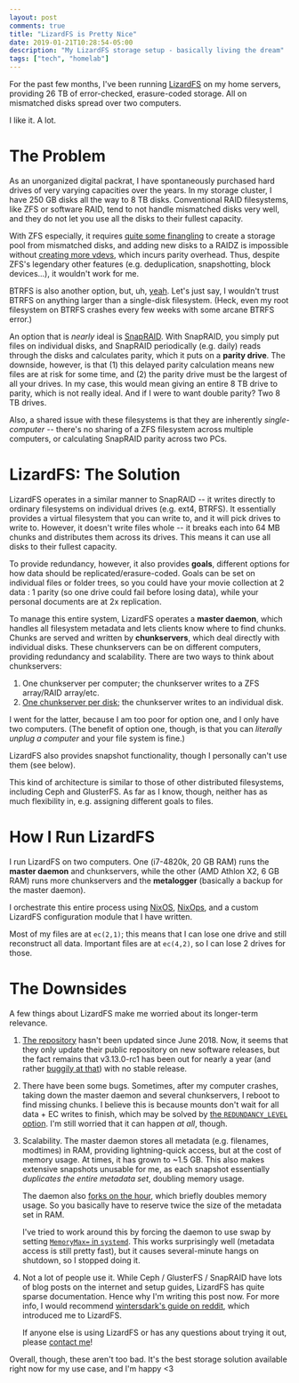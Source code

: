 ```yaml
---
layout: post
comments: true
title: "LizardFS is Pretty Nice"
date: 2019-01-21T10:28:54-05:00
description: "My LizardFS storage setup - basically living the dream"
tags: ["tech", "homelab"]
---
```


For the past few months, I've been running [LizardFS](https://lizardfs.com/) on my home servers, providing 26 TB of error-checked, erasure-coded storage. All on mismatched disks spread over two computers.

I like it. A lot.

# The Problem

As an unorganized digital packrat, I have spontaneously purchased hard drives of very varying capacities over the years. In my storage cluster, I have 250 GB disks all the way to 8 TB disks. Conventional RAID filesystems, like ZFS or software RAID, tend to not handle mismatched disks very well, and they do not let you use all the disks to their fullest capacity.

With ZFS especially, it requires [quite some finangling](https://www.reddit.com/r/zfs/comments/85nf1y/zfs_with_different_size_disks/) to create a storage pool from mismatched disks, and adding new disks to a RAIDZ is impossible without [creating more vdevs](https://louwrentius.com/the-hidden-cost-of-using-zfs-for-your-home-nas.html), which incurs parity overhead. Thus, despite ZFS's legendary other features (e.g. deduplication, snapshotting, block devices...), it wouldn't work for me.

BTRFS is also another option, but, uh, [yeah](https://btrfs.wiki.kernel.org/index.php/RAID56). Let's just say, I wouldn't trust BTRFS on anything larger than a single-disk filesystem. (Heck, even my root filesystem on BTRFS crashes every few weeks with some arcane BTRFS error.)

An option that is _nearly_ ideal is [SnapRAID](http://www.snapraid.it/). With SnapRAID, you simply put files on individual disks, and SnapRAID periodically (e.g. daily) reads through the disks and calculates parity, which it puts on a **parity drive**. The downside, however, is that (1) this delayed parity calculation means new files are at risk for some time, and (2) the parity drive must be the largest of all your drives. In my case, this would mean giving an entire 8 TB drive to parity, which is not really ideal. And if I were to want double parity? Two 8 TB drives.

Also, a shared issue with these filesystems is that they are inherently _single-computer_ -- there's no sharing of a ZFS filesystem across multiple computers, or calculating SnapRAID parity across two PCs.

# LizardFS: The Solution

LizardFS operates in a similar manner to SnapRAID -- it writes directly to ordinary filesystems on individual drives (e.g. ext4, BTRFS). It essentially provides a virtual filesystem that you can write to, and it will pick drives to write to. However, it doesn't write files whole -- it breaks each into 64 MB chunks and distributes them across its drives. This means it can use all disks to their fullest capacity.

To provide redundancy, however, it also provides **goals**, different options for how data should be replicated/erasure-coded. Goals can be set on individual files or folder trees, so you could have your movie collection at 2 data : 1 parity (so one drive could fail before losing data), while your personal documents are at 2x replication.

To manage this entire system, LizardFS operates a **master daemon**, which handles all filesystem metadata and lets clients know where to find chunks. Chunks are served and written by **chunkservers**, which deal directly with individual disks. These chunkservers can be on different computers, providing redundancy and scalability. There are two ways to think about chunkservers:

1. One chunkserver per computer; the chunkserver writes to a ZFS array/RAID array/etc.
2. [One chunkserver per disk](https://github.com/lizardfs/lizardfs/issues/231); the chunkserver writes to an individual disk.

I went for the latter, because I am too poor for option one, and I only have two computers. (The benefit of option one, though, is that you can _literally unplug a computer_ and your file system is fine.)

LizardFS also provides snapshot functionality, though I personally can't use them (see below).

This kind of architecture is similar to those of other distributed filesystems, including Ceph and GlusterFS. As far as I know, though, neither has as much flexibility in, e.g. assigning different goals to files.

# How I Run LizardFS

I run LizardFS on two computers. One (i7-4820k, 20 GB RAM) runs the **master daemon** and chunkservers, while the other (AMD Athlon X2, 6 GB RAM) runs more chunkservers and the **metalogger** (basically a backup for the master daemon).

I orchestrate this entire process using [NixOS](https://nixos.org/), [NixOps](https://nixos.org/nixops/), and a custom LizardFS configuration module that I have written.

Most of my files are at `ec(2,1)`; this means that I can lose one drive and still reconstruct all data. Important files are at `ec(4,2)`, so I can lose 2 drives for those.

# The Downsides

A few things about LizardFS make me worried about its longer-term relevance.

1. [The repository](https://github.com/lizardfs/lizardfs) hasn't been updated since June 2018. Now, it seems that they only update their public repository on new software releases, but the fact remains that v3.13.0-rc1 has been out for nearly a year (and rather [buggily at that](https://github.com/lizardfs/lizardfs/issues/746)) with no stable release.

2. There have been some bugs. Sometimes, after my computer crashes, taking down the master daemon and several chunkservers, I reboot to find missing chunks. I believe this is because mounts don't wait for all data + EC writes to finish, which may be solved by [the `REDUNDANCY_LEVEL` option](https://github.com/lizardfs/lizardfs/issues/338). I'm still worried that it can happen _at all_, though.

3. Scalability. The master daemon stores all metadata (e.g. filenames, modtimes) in RAM, providing lightning-quick access, but at the cost of memory usage. At times, it has grown to ~1.5 GB. This also makes extensive snapshots unusable for me, as each snapshot essentially _duplicates the entire metadata set_, doubling memory usage.

   The daemon also [forks on the hour](https://github.com/lizardfs/lizardfs/issues/323), which briefly doubles memory usage. So you basically have to reserve twice the size of the metadata set in RAM.

   I've tried to work around this by forcing the daemon to use swap by setting [`MemoryMax=` in `systemd`](https://www.freedesktop.org/software/systemd/man/systemd.resource-control.html). This works surprisingly well (metadata access is still pretty fast), but it causes several-minute hangs on shutdown, so I stopped doing it.

4. Not a lot of people use it. While Ceph / GlusterFS / SnapRAID have lots of blog posts on the internet and setup guides, LizardFS has quite sparse documentation. Hence why I'm writing this post now. For more info, I would recommend [wintersdark's guide on reddit](https://www.reddit.com/r/HomeServer/comments/98ex85/one_server_isnt_enough_my_adventures_with_lizardfs/), which introduced me to LizardFS.

   If anyone else is using LizardFS or has any questions about trying it out, please [contact me](/about)!

Overall, though, these aren't too bad. It's the best storage solution available right now for my use case, and I'm happy <3
